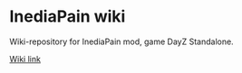 # InediaPain wiki
Wiki-repository for InediaPain mod, game DayZ Standalone.

[Wiki link](https://github.com/ysaroka/InediaPain/wiki)
